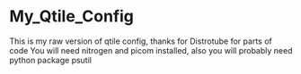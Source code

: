 # My_Qtile_Config
This is my raw version of qtile config, thanks for Distrotube for parts of code
You will need nitrogen and picom installed, also you will probably need python package psutil
